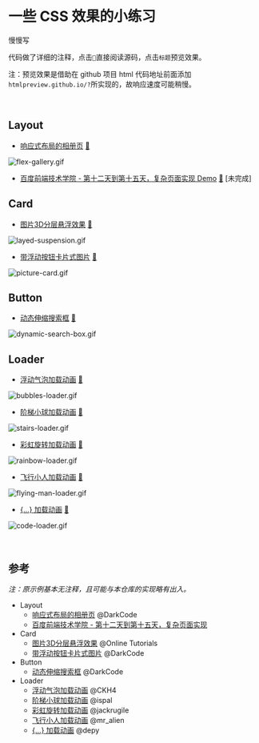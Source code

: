 # 一些 CSS 效果的小练习

慢慢写

代码做了详细的注释，点击`📃`直接阅读源码，点击`标题`预览效果。

注：预览效果是借助在 github 项目 html 代码地址前面添加`htmlpreview.github.io/?`所实现的，故响应速度可能稍慢。

<br/>

## Layout

- [响应式布局的相册页](http://htmlpreview.github.io/?https://github.com/ceynri/front-end-practice/blob/master/layout/FlexGallery/flex-gallery.html) [📃](layout/FlexGallery/)

![flex-gallery.gif](https://i.loli.net/2019/10/20/ZdIhac731tEyQYW.gif)

- [百度前端技术学院 - 第十二天到第十五天，复杂页面实现 Demo](http://htmlpreview.github.io/?https://github.com/ceynri/front-end-practice/blob/master/layout/BaiduFE-day12-15/index.html) [📃](layout/BaiduFE-day12-15/)  [未完成]

## Card

- [图片3D分层悬浮效果](http://htmlpreview.github.io/?https://github.com/ceynri/front-end-practice/blob/master/card/SuspendedLayer/suspended-layer.html) [📃](card/SuspendedLayer/)

![layed-suspension.gif](https://i.loli.net/2019/10/13/DU6VlXijBgbqsyt.gif)

- [带浮动按钮卡片式图片](http://htmlpreview.github.io/?https://github.com/ceynri/front-end-practice/blob/master/card/PictureCard/picture-card.html) [📃](card/PictureCard/)

![picture-card.gif](https://i.loli.net/2019/10/19/qBlTefQOL29on1V.gif)

## Button

- [动态伸缩搜索框](http://htmlpreview.github.io/?https://github.com/ceynri/front-end-practice/blob/master/button/DynamicSearchBox/dynamic-search-box.html) [📃](button/DynamicSearchBox/)

![dynamic-search-box.gif](https://i.loli.net/2019/10/19/ZfNIvq1BOueShAr.gif)

## Loader

- [浮动气泡加载动画](http://htmlpreview.github.io/?https://github.com/ceynri/front-end-practice/blob/master/loader/BubblesLoader/bubbles-loader.html) [📃](loader/BubblesLoader)

![bubbles-loader.gif](https://i.loli.net/2019/10/13/Ezmo5FNUhQeVR7I.gif)

- [阶梯小球加载动画](http://htmlpreview.github.io/?https://github.com/ceynri/front-end-practice/blob/master/loader/StairsLoader/stairs-loader.html) [📃](loader/StairsLoader)

![stairs-loader.gif](https://i.loli.net/2019/10/13/MEXaYj7uDpPibsg.gif)

- [彩虹旋转加载动画](http://htmlpreview.github.io/?https://github.com/ceynri/front-end-practice/blob/master/loader/RainbowLoader/rainbow-loader.html) [📃](loader/RainbowLoader)

![rainbow-loader.gif](https://i.loli.net/2019/10/13/Yo4xgtRiUBjQNIK.gif)

- [飞行小人加载动画](http://htmlpreview.github.io/?https://github.com/ceynri/front-end-practice/blob/master/loader/FlyingManLoader/flying-man-loader.html) [📃](loader/FlyingManLoader)

![flying-man-loader.gif](https://i.loli.net/2019/10/13/CFUw3xBz7vtiRJD.gif)

- [{...} 加载动画](http://htmlpreview.github.io/?https://github.com/ceynri/front-end-practice/blob/master/loader/CodeLoader/code-loader.html) [📃](loader/CodeLoader)

![code-loader.gif](https://i.loli.net/2019/10/13/fYPXKIgv1mF4srD.gif)

<br/>

## 参考

*注：原示例基本无注释，且可能与本仓库的实现略有出入。*

- Layout
  - [响应式布局的相册页](https://www.youtube.com/watch?v=mkqRpPdnggw) @DarkCode
  - [百度前端技术学院 - 第十二天到第十五天，复杂页面实现](http://ife.baidu.com/course/detail/id/44)
- Card
  - [图片3D分层悬浮效果](https://www.youtube.com/watch?v=WF68FcI21es) @Online Tutorials
  - [带浮动按钮卡片式图片](https://www.youtube.com/watch?v=b8e6D7oBf4g) @DarkCode
- Button
  - [动态伸缩搜索框](https://www.youtube.com/watch?v=v1PeTDrw6OY) @DarkCode
- Loader
  - [浮动气泡加载动画](https://codepen.io/CKH4/pen/ZGNyep/) @CKH4
  - [阶梯小球加载动画](http://codepen.io/ispal/pen/mVaaJe/) @ispal
  - [彩虹旋转加载动画](https://codepen.io/jackrugile/pen/JddmaX/) @jackrugile
  - [飞行小人加载动画](https://codepen.io/mr_alien/pen/FDLjg) @mr_alien
  - [{...} 加载动画](http://codepen.io/depy/pen/Gqtwv/) @depy

<br/>
